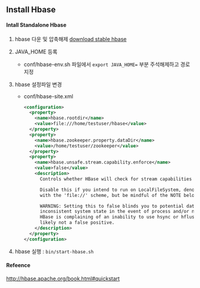 ## Install Hbase

#### Intall Standalone Hbase

1. hbase 다운 및 압축해제 [download stable hbase](http://apache.mirror.cdnetworks.com/hbase/stable/)

2. JAVA_HOME 등록

   - conf/hbase-env.sh 파일에서 `export JAVA_HOME=` 부분 주석해제하고 경로지정

3. hbase 설정파일 변경

   - conf/hbase-site.xml 

     ```xml
     <configuration>
       <property>
         <name>hbase.rootdir</name>
         <value>file:///home/testuser/hbase</value>
       </property>
       <property>
         <name>hbase.zookeeper.property.dataDir</name>
         <value>/home/testuser/zookeeper</value>
       </property>
       <property>
         <name>hbase.unsafe.stream.capability.enforce</name>
         <value>false</value>
         <description>
           Controls whether HBase will check for stream capabilities (hflush/hsync).

           Disable this if you intend to run on LocalFileSystem, denoted by a rootdir
           with the 'file://' scheme, but be mindful of the NOTE below.

           WARNING: Setting this to false blinds you to potential data loss and
           inconsistent system state in the event of process and/or node failures. If
           HBase is complaining of an inability to use hsync or hflush it's most
           likely not a false positive.
         </description>
       </property>
     </configuration>
     ```

4. hbase 실행 : `bin/start-hbase.sh`



#### Refeence 

http://hbase.apache.org/book.html#quickstart

